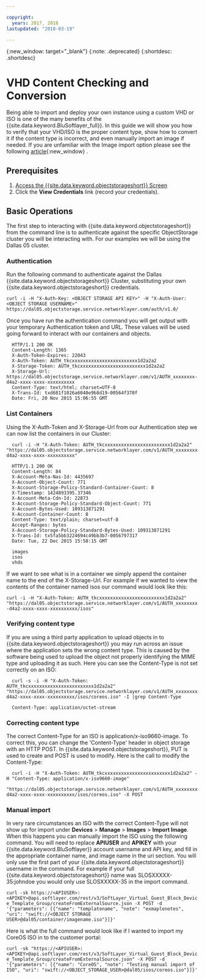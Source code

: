 ```yaml
---

copyright:
  years: 2017, 2018
lastupdated: "2018-03-19"

---
```

{:new_window: target="_blank"}
{:note: .deprecated}
{:shortdesc: .shortdesc}

# VHD Content Checking and Conversion 

Being able to import and deploy your own instance using a custom VHD or ISO is one of the many benefits of the {{site.data.keyword.BluSoftlayer_full}}. In this guide we will show you how to verify that your VHD/ISO is the proper content type, show how to convert it if the content type is incorrect, and even manually import an image if needed. If you are unfamiliar with the Image import option please see the following [article](https://console.bluemix.net/docs/infrastructure/image-templates/import-image.html){:new_window} .

## Prerequisites

1.  [Access the {{site.data.keyword.objectstorageshort}} Screen](access-object-storage-screen.html)
2.  Click the **View Credentials** link (record your credentials).

## Basic Operations

The first step to interacting with {{site.data.keyword.objectstorageshort}} from the command line is to authenticate against the specific ObjectStorage cluster you will be interacting with. For our examples we will be using the Dallas 05 cluster.

### Authentication

Run the following command to authenticate against the Dallas {{site.data.keyword.objectstorageshort}} Cluster, substituting your own {{site.data.keyword.objectstorageshort}} credentials.

`curl -i -H "X-Auth-Key: <OBJECT STORAGE API KEY>" -H "X-Auth-User: <OBJECT STORAGE USERNAME>" https://dal05.objectstorage.service.networklayer.com/auth/v1.0/`

Once you have run the authentication command you will get output with your temporary Authentication token and URL. These values will be used going forward to interact with our containers and objects.
     
      HTTP/1.1 200 OK
      Content-Length: 1365
      X-Auth-Token-Expires: 22043
      X-Auth-Token: AUTH_tkcxxxxxxxxxxxxxxxxxxxxxxxx1d2a2a2
      X-Storage-Token: AUTH_tkcxxxxxxxxxxxxxxxxxxxxxxxx1d2a2a2
      X-Storage-Url: https://dal05.objectstorage.service.networklayer.com/v1/AUTH_xxxxxxxx-d4a2-xxxx-xxxx-xxxxxxxxxx
      Content-Type: text/html; charset=UTF-8
      X-Trans-Id: txd681f1026a6040e9b8d19-00564f370f
      Date: Fri, 20 Nov 2015 15:06:55 GMT

### List Containers

Using the X-Auth-Token and X-Storage-Url from our Authentication step we can now list the containers in our Cluster:


      curl -i -H "X-Auth-Token: AUTH_tkcxxxxxxxxxxxxxxxxxxxxxxxx1d2a2a2" "https://dal05.objectstorage.service.networklayer.com/v1/AUTH_xxxxxxxx-d4a2-xxxx-xxxx-xxxxxxxxxx"

      HTTP/1.1 200 OK
      Content-Length: 84
      X-Account-Meta-Nas-Id: 4435697
      X-Account-Object-Count: 771
      X-Account-Storage-Policy-Standard-Container-Count: 8
      X-Timestamp: 1424893395.37346
      X-Account-Meta-Cdn-Id: 22873
      X-Account-Storage-Policy-Standard-Object-Count: 771
      X-Account-Bytes-Used: 109313871291
      X-Account-Container-Count: 8
      Content-Type: text/plain; charset=utf-8
      Accept-Ranges: bytes      
      X-Account-Storage-Policy-Standard-Bytes-Used: 109313871291
      X-Trans-Id: tx5fa5bb3224694c49bb3b7-0056797317
      Date: Tue, 22 Dec 2015 15:58:15 GMT
      
      images
      isos
      vhds    

If we want to see what is in a container we simply append the container name to the end of the X-Storage-Url. For example if we wanted to view the contents of the container named isos our command would look like this:

`curl -i -H "X-Auth-Token: AUTH_tkcxxxxxxxxxxxxxxxxxxxxxxxx1d2a2a2" "https://dal05.objectstorage.service.networklayer.com/v1/AUTH_xxxxxxxx-d4a2-xxxx-xxxx-xxxxxxxxxx/isos"`

### Verifying content type

If you are using a third party application to upload objects in to {{site.data.keyword.objectstorageshort}} you may run across an issue where the application sets the wrong content type. This is caused by the software being used to upload the object not properly identifying the MIME type and uploading it as such. Here you can see the Content-Type is not set correctly on an ISO:

      curl -s -i -H "X-Auth-Token: AUTH_tkcxxxxxxxxxxxxxxxxxxxxxxxx1d2a2a2" "https://dal05.objectstorage.service.networklayer.com/v1/AUTH_xxxxxxxx-d4a2-xxxx-xxxx-xxxxxxxxxx/isos/coreos.iso" -I |grep Content-Type
      
      Content-Type: application/octet-stream

### Correcting content type

The correct Content-Type for an ISO is application/x-iso9660-image. To correct this, you can change the 'Content-Type' header in object storage with an HTTP POST. In {{site.data.keyword.objectstorageshort}}, PUT is used to create and POST is used to modify. Here is the call to modify the Content-Type:

      curl -i -H "X-Auth-Token: AUTH_tkcxxxxxxxxxxxxxxxxxxxxxxxx1d2a2a2" -H "Content-Type: application/x-iso9660-image"
      "https://dal05.objectstorage.service.networklayer.com/v1/AUTH_xxxxxxxx-d4a2-xxxx-xxxx-xxxxxxxxxx/isos/coreos.iso" -X POST

### Manual import

In very rare circumstances an ISO with the correct Content-Type will not show up for import under **Devices** > **Manage** > **Images** > **Import Image**. When this happens you can manually import the ISO using the following command. You will need to replace **APIUSER** and **APIKEY** with your {{site.data.keyword.BluSoftlayer}} account username and API key, and fill in the appropriate container name, and image name in the uri section. You will only use the first part of your {{site.data.keyword.objectstorageshort}} username in the command. For example if your full {{site.data.keyword.objectstorageshort}} name was SLOSXXXXX-35:johndoe you would only use SLOSXXXXX-35 in the import command.

`curl -sk https://<APIUSER>:<APIKEY>@api.softlayer.com/rest/v3/SoftLayer_Virtual_Guest_Block_Device_Template_Group/createFromExternalSource.json -X POST -d '{"parameters": [{"name": "templatename", "note": "exmaplenotes", "uri": "swift://<OBJECT STORAGE USER>@dal05/container/imagename.iso"}]}'`

Here is what the full command would look like if I wanted to import my CoreOS ISO in to the customer portal:

`curl -sk "https://<APIUSER>:<APIKEY>@api.softlayer.com/rest/v3/SoftLayer_Virtual_Guest_Block_Device_Template_Group/createFromExternalSource.json" -X POST -d '{"parameters": [{"name": "CoreOS", "note": "Testing manual import of ISO", "uri": "swift://<OBJECT_STORAGE_USER>@dal05/isos/coreos.iso"}]}'`
